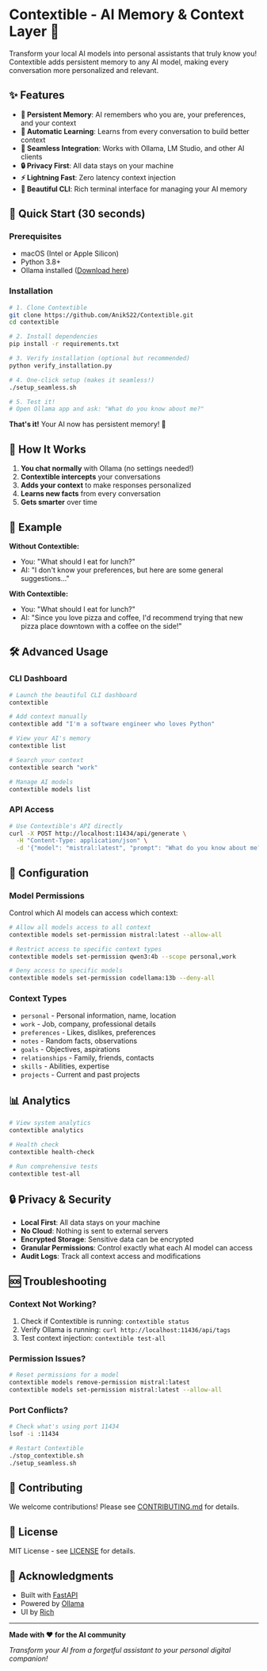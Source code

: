 # Contextible - AI Memory & Context Layer 🧠

Transform your local AI models into personal assistants that truly know you! Contextible adds persistent memory to any AI model, making every conversation more personalized and relevant.

## ✨ Features

- **🧠 Persistent Memory**: AI remembers who you are, your preferences, and your context
- **🔄 Automatic Learning**: Learns from every conversation to build better context
- **🎯 Seamless Integration**: Works with Ollama, LM Studio, and other AI clients
- **🔒 Privacy First**: All data stays on your machine
- **⚡ Lightning Fast**: Zero latency context injection
- **🎨 Beautiful CLI**: Rich terminal interface for managing your AI memory

## 🚀 Quick Start (30 seconds)

### Prerequisites
- macOS (Intel or Apple Silicon)
- Python 3.8+ 
- Ollama installed ([Download here](https://ollama.ai))

### Installation

```bash
# 1. Clone Contextible
git clone https://github.com/AnikS22/Contextible.git
cd contextible

# 2. Install dependencies
pip install -r requirements.txt

# 3. Verify installation (optional but recommended)
python verify_installation.py

# 4. One-click setup (makes it seamless!)
./setup_seamless.sh

# 5. Test it!
# Open Ollama app and ask: "What do you know about me?"
```

**That's it!** Your AI now has persistent memory! 🎉

## 📱 How It Works

1. **You chat normally** with Ollama (no settings needed!)
2. **Contextible intercepts** your conversations
3. **Adds your context** to make responses personalized
4. **Learns new facts** from every conversation
5. **Gets smarter** over time

## 🎯 Example

**Without Contextible:**
- You: "What should I eat for lunch?"
- AI: "I don't know your preferences, but here are some general suggestions..."

**With Contextible:**
- You: "What should I eat for lunch?"
- AI: "Since you love pizza and coffee, I'd recommend trying that new pizza place downtown with a coffee on the side!"

## 🛠️ Advanced Usage

### CLI Dashboard
```bash
# Launch the beautiful CLI dashboard
contextible

# Add context manually
contextible add "I'm a software engineer who loves Python"

# View your AI's memory
contextible list

# Search your context
contextible search "work"

# Manage AI models
contextible models list
```

### API Access
```bash
# Use Contextible's API directly
curl -X POST http://localhost:11434/api/generate \
  -H "Content-Type: application/json" \
  -d '{"model": "mistral:latest", "prompt": "What do you know about me?"}'
```

## 🔧 Configuration

### Model Permissions
Control which AI models can access which context:

```bash
# Allow all models access to all context
contextible models set-permission mistral:latest --allow-all

# Restrict access to specific context types
contextible models set-permission qwen3:4b --scope personal,work

# Deny access to specific models
contextible models set-permission codellama:13b --deny-all
```

### Context Types
- `personal` - Personal information, name, location
- `work` - Job, company, professional details  
- `preferences` - Likes, dislikes, preferences
- `notes` - Random facts, observations
- `goals` - Objectives, aspirations
- `relationships` - Family, friends, contacts
- `skills` - Abilities, expertise
- `projects` - Current and past projects

## 📊 Analytics

```bash
# View system analytics
contextible analytics

# Health check
contextible health-check

# Run comprehensive tests
contextible test-all
```

## 🔒 Privacy & Security

- **Local First**: All data stays on your machine
- **No Cloud**: Nothing is sent to external servers
- **Encrypted Storage**: Sensitive data can be encrypted
- **Granular Permissions**: Control exactly what each AI model can access
- **Audit Logs**: Track all context access and modifications

## 🆘 Troubleshooting

### Context Not Working?
1. Check if Contextible is running: `contextible status`
2. Verify Ollama is running: `curl http://localhost:11436/api/tags`
3. Test context injection: `contextible test-all`

### Permission Issues?
```bash
# Reset permissions for a model
contextible models remove-permission mistral:latest
contextible models set-permission mistral:latest --allow-all
```

### Port Conflicts?
```bash
# Check what's using port 11434
lsof -i :11434

# Restart Contextible
./stop_contextible.sh
./setup_seamless.sh
```

## 🤝 Contributing

We welcome contributions! Please see [CONTRIBUTING.md](CONTRIBUTING.md) for details.

## 📄 License

MIT License - see [LICENSE](LICENSE) for details.

## 🙏 Acknowledgments

- Built with [FastAPI](https://fastapi.tiangolo.com/)
- Powered by [Ollama](https://ollama.ai/)
- UI by [Rich](https://rich.readthedocs.io/)

---

**Made with ❤️ for the AI community**

*Transform your AI from a forgetful assistant to your personal digital companion!*